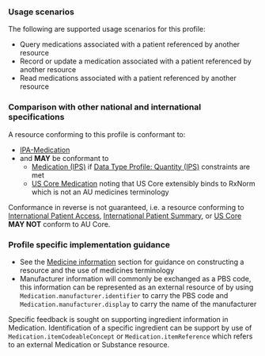 ### Usage scenarios

The following are supported usage scenarios for this profile:

- Query medications associated with a patient referenced by another resource
- Record or update a medication associated with a patient referenced by another resource
- Read medications associated with a patient referenced by another resource


### Comparison with other national and international specifications

A resource conforming to this profile is conformant to:
- [IPA-Medication](http://hl7.org/fhir/uv/ipa/StructureDefinition/ipa-medication)
- and **MAY** be conformant to
  - [Medication (IPS)](http://hl7.org/fhir/uv/ips/StructureDefinition/Medication-uv-ips) if [Data Type Profile: Quantity (IPS)](http://hl7.org/fhir/uv/ips/StructureDefinition/Quantity-uv-ips) constraints are met
  - [US Core Medication](http://hl7.org/fhir/us/core/StructureDefinition/us-core-medication) noting that US Core extensibly binds to RxNorm which is not an AU medicines terminology

Conformance in reverse is not guaranteed, i.e. a resource conforming to [International Patient Access](https://build.fhir.org/ig/HL7/fhir-ipa), [International Patient Summary](http://build.fhir.org/ig/HL7/fhir-ips), or [US Core](http://hl7.org/fhir/us/core) **MAY NOT** conform to AU Core.

### Profile specific implementation guidance
- See the [Medicine information](general-guidance.html#medicine-information) section for guidance on constructing a resource and the use of medicines terminology
- Manufacturer information will commonly be exchanged as a PBS code, this information can be represented as an external resource of by using `Medication.manufacturer.identifier` to carry the PBS code and `Medication.manufacturer.display` to carry the name of the manufacturer 

<p class="request-for-feedback">Specific feedback is sought on supporting ingredient information in Medication. Identification of a specific ingredient can be support by use of <code>Medication.itemCodeableConcept</code> or <code>Medication.itemReference</code> which refers to an external Medication or Substance resource.</p>
